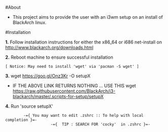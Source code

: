 #About

- This project aims to provide the user with an i3wm setup on an install of BlackArch linux.



#Installation

**1.** Follow installation instructions for either the x86_64 or i686 net-install on http://www.blackarch.org/downloads.html

**2.** Reboot machine to ensure successful installation


	[ Notice: May need to install 'wget' via 'pacman -S wget' ]

**3.** wget https://goo.gl/Onz3Kr -O setupX 


- IF THE ABOVE LINK RETURNS NOTHING	... USE THIS
	wget https://raw.githubusercontent.com/BlackArch/i3-blackarch/master/.scripts-for-setup/setupX

**4.** Run 'source setupX'
	
		
			-={ You may want to edit .zshrc :: To help with local completion }=- 
						-={  TIP : SEARCH FOR 'cocky'  in .zshrc }=-
